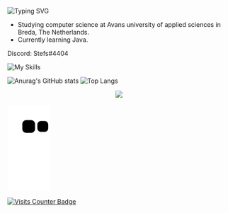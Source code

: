 <p align="left">
<img alt="Typing SVG" src="https://readme-typing-svg.herokuapp.com/?color=%2311cc0a&vCenter=true&width=500&lines=>+./welcome.sh;I'm+happy+to+see+you+I+hope+you+have+a+wonderful+day!;"/>
</p>

- Studying computer science at Avans university of applied sciences in Breda, The Netherlands.
- Currently learning Java.

Discord: Stefs#4404

![My Skills](https://skillicons.dev/icons?i=idea,java,py,stackoverflow,visualstudio,mysql,linux,github,docker,cs,arduino,raspberrypi,mongodb,sqlite,vscode,wordpress&theme=dark&perline=8)

![Anurag's GitHub stats](https://github-readme-stats.vercel.app/api?username=stefsk-glitch&show_icons=true&theme=synthwave)
![Top Langs](https://github-readme-stats.vercel.app/api/top-langs/?username=stefsk-glitch&theme=synthwave)
<p align="center">
  <img src="https://streak-stats.demolab.com/?user=stefsk-glitch&theme=synthwave" />
</p>

![Snake](https://github.com/IanToujou/IanToujou/blob/output/github-contribution-grid-snake.svg)

<a href="https://visits.roshan.cyou"><img src="https://visits.roshan.cyou/JBpsrY5Tvj6khjyirtGv?label=Visitors&shadow=1&shadowOpacity=100&swap=0&labelBGColor=484848&countBGColor=2574EA&labelTextColor=FFFFFF&countTextColor=FFFFFF" alt="Visits Counter Badge" height=30px/></a>